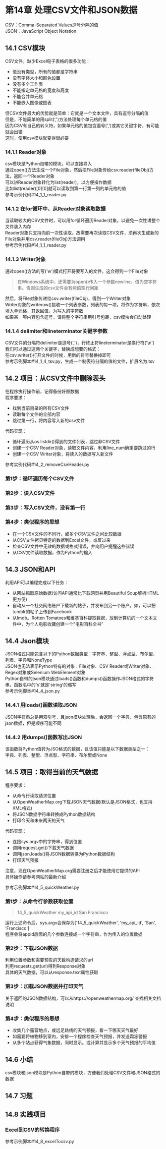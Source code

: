 # 第14章 处理CSV文件和JSON数据

CSV：Comma-Separated Values逗号分隔的值  
JSON：JavaScript Object Notation  

## 14.1 CSV模块

CSV文件，缺少Excel电子表格的很多功能：  

- 值没有类型，所有的值都是字符串  
- 没有字体大小和颜色设置  
- 没有多个工作表  
- 不能指定单元格的宽度和高度  
- 不能合并单元格  
- 不能嵌入图像或图表  

但CSV文件最大的优势就是简单：它就是一个文本文件，具有逗号分隔的值  
但是，不能简单的用split(',')方法处理每个单元格的值  
因为CSV有自己的转义符，如果单元格的值包含逗号(',')或其它关键字符，有可能就会出错  
这时，使用csv模块就变得很必要  

### 14.1.1 Reader对象

csv模块是Python自带的模块，可以直接导入  
通过open()方法生成一个File对象，然后把File对象传给csv.reader(fileObj)方法，返回一个Reader对象  
可以讲Reader对象转化为list(reader)，以方便操作数据  
比如list(reader)[0][0]就可以读取到第一行第一列的单元格的值  
参考示例代码#14_1_1_reader.py  

### 14.1.2 在for循环中，从Reader对象读取数据

当读取较大的CSV文件时，可以用for循环遍历Reader对象，以避免一次性讲整个文件装入内存  
Reader对象只支持向前一次性读取，故需要再次读取CSV文件，须再次生成新的File对象并用csv.reader(fileObj)方法调用  
参考示例代码#14_1_1_reader.py  

### 14.1.3 Writer对象

通过open()方法的写('w')模式打开将要写入的文件，这会得到一个File对象  
> 在Windows系统中，还需要为open()传入一个参数newline，值为空字符串。否则生成的csv文件会有两倍空行间距  

然后，将File对象传递给csv.writer(fileObj)，得到一个Writer对象  
Writer对象的writerow()接收一个列表参数，列表的每一项，将作为字符串，依次填入单元格，其返回值，为写入的字符数  
如果某一项内容包含逗号，请将整个字符串用引号包裹，csv模块会自动处理  

### 14.1.4 delimiter和lineterminator关键字参数

CSV文件的分隔符delimiter是逗号(',')，行终止符lineterminator是换行符('\n')  
我们可以通过这两个关键字，替换成想要的格式：  
在csv.writer()打开文件的时候，用新的符号替换掉即可  
参考示例脚本#14_1_4_tsv.py，生成一个制表符分隔的值的文件，扩展名为.tsv  

## 14.2 项目：从CSV文件中删除表头

在程序执行操作前，记得备份好原数据  
程序要求：  

- 找到当前目录的所有CSV文件  
- 读取每个文件的全部内容  
- 跳过第一行，将内容写入新的csv文件  
  
代码实现：  

- 循环遍历从os.listdir()得到的文件列表，跳过非CSV文件  
- 创建一个CSV Reader对象，读取文件内容，利用line_num确定要跳过的行  
- 创建一个CSV Writer对象，将读入的数据写入新文件  

参考实例代码#14_2_removeCsvHeader.py  

### 第1步：循环遍历每个CSV文件

### 第2步：读入CSV文件

### 第3步：写入CSV文件，没有第一行

### 第4步：类似程序的思想

- 在一个CSV文件的不同行，或多个CSV文件之间比较数据  
- 从CSV文件拷贝特定的数据到Excel文件，或反过来  
- 检查CSV文件中无效的数据或格式错误，并向用户提醒这些错误  
- 从CSV文件读取数据，作为Python的输入  

## 14.3 JSON和API

利用API可以编程完成以下任务：

- 从网站抓取原始数据(访问API通常比下载网页并用Beautiful Soup解析HTML更方便)  
- 自动从一个社交网络账户下载新的帖子，并发布到另一个账户。如，可以把tumblr的帖子上传到Facebook  
- 从Imdb。Rotten Tomatoes和维基百科提取数据，放到计算机的一个文本文件中，为个人电影收藏创建一个"电影百科全书"  

## 14.4 Json模块

JSON格式只能包含以下的Python数据类型：字符串、整型、浮点型、布尔型、列表、字典和NoneType  
JSON也无法表示Python特有的对象：File对象、CSV Reader或Writer对象、Regex对象或Selenium WebElement对象  
Python自带的json模块通过loads()函数和dumps()函数操作JSON格式的字符串，函数名中的's'就是'string'的缩写  
参考示例脚本#14_4_json.py  

### 14.4.1 用loads()函数读取JSON

JSON字符串总是用双引号，且json模块处理后，会返回一个字典，包含原有的json数据，但是顺序可能不同  

### 14.4.2 用dumps()函数写出JSON

该函数将Python值转为JSO格式的数据，且该值只能是以下数据类型之一：  
字典、列表、整型、浮点型、字符串、布尔型或None  

## 14.5 项目：取得当前的天气数据

程序要求：  

- 从命令行读取请求位置  
- 从OpenWeatherMap.org下载JSON天气数据(默认是JSON格式，也支持XML格式)  
- 将JSON数据字符串转换成Python数据结构  
- 打印今天和未来两天的天气  

代码实现：  

- 连接sys.argv中的字符串，得到位置  
- 调用request.get()下载天气数据  
- 调用json.loads()将JSON数据转换为Python数据结构  
- 打印天气预报  

注意，现在OpenWeatherMap.org需要注册之后才能使用它提供的API  
具体操作请参考网站的最新介绍  

参考示例脚本#14_5_quickWeather.py  

### 第1步：从命令行参数获取位置  

> 14_5_quickWeather my_api_id San Francisco  

运行上述命令后，sys.argv会保存为['14_5_quickWeather', 'my_api_id', 'San', 'Francisco']  
程序会将appid后面的几个参数连接成一个字符串，作为传入的位置数据  

### 第2步：下载JSON数据  

利用位置参数和需要预告的天数构造请求的url  
利用requests.get(url)得到Response对象  
具体的天气数据，可以从response.text属性获取  

### 第3步：加载JSON数据并打印天气  

关于返回的JSON数据结构，可以从https://openweathermap.org/ 查找相关文档说明  

### 第4步：类似程序的思想

- 收集几个露营地点，或远足路线的天气预报，看一下哪天天气最好  
- 如需要将植物移到室内，安排一个程序检查天气预报，并发送霜冻警报  
- 从多个站点获得气象数据，同时显示。或计算并显示多个天气预报的平均值  

## 14.6 小结

csv模块和json模块是Python自带的模块，方便我们处理CSV文件和JSON格式的数据  

## 14.7 习题

## 14.8 实践项目

### Excel到CSV的转换程序

参考示例脚本#14_8_excelTocsv.py  
